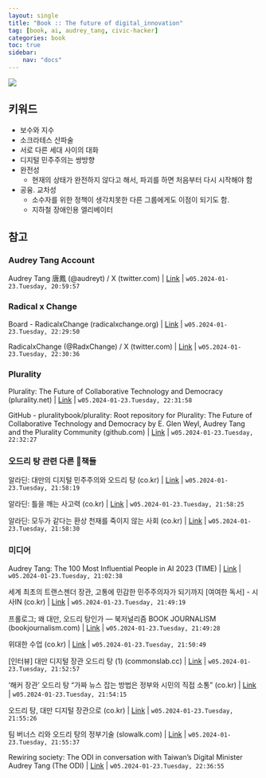 ```yaml
---
layout: single
title: "Book :: The future of digital_innovation"
tag: [book, ai, audrey_tang, civic-hacker]
categories: book
toc: true
sidebar:
    nav: "docs"
---
```


![](../../imgs/book__future_of_digital_innovation.jpg)

## 키워드

- 보수와 지수 
- 소크라테스 산파술 
- 서로 다른 세대 사이의 대화
- 디지털 민주주의는 쌍방향 
- 완전성 
  - 현재의 상태가 완전하지 않다고 해서, 파괴를 하면 처음부터 다시 시작해야 함 
- 공융. 교차성 
  - 소수자를 위한 정책이 생각치못한 다른 그룹에게도 이점이 되기도 함.
  - 지하철 장애인용 엘리베이터

## 참고

### Audrey Tang Account

Audrey Tang 唐鳳 (@audreyt) / X (twitter.com) | [Link](https://twitter.com/audreyt?lang=en) | `w05.2024-01-23.Tuesday, 20:59:57`

### Radical x Change

Board - RadicalxChange (radicalxchange.org) | [Link](https://www.radicalxchange.org/board/e.-glen-weyl/) | `w05.2024-01-23.Tuesday, 22:29:50`

RadicalxChange (@RadxChange) / X (twitter.com) | [Link](https://twitter.com/RadxChange) | `w05.2024-01-23.Tuesday, 22:30:36`

### Plurality

Plurality: The Future of Collaborative Technology and Democracy (plurality.net) | [Link](https://www.plurality.net/) | `w05.2024-01-23.Tuesday, 22:31:58`

GitHub - pluralitybook/plurality: Root repository for Plurality: The Future of Collaborative Technology and Democracy by E. Glen Weyl, Audrey Tang and the Plurality Community (github.com) | [Link](https://github.com/pluralitybook/plurality?tab=readme-ov-file) | `w05.2024-01-23.Tuesday, 22:32:27`


### 오드리 탕 관련 다른 책들

알라딘: 대만의 디지털 민주주의와 오드리 탕 (co.kr) | [Link](https://www.aladin.co.kr/shop/wproduct.aspx?ItemId=268985880) | `w05.2024-01-23.Tuesday, 21:58:19`

알라딘: 틀을 깨는 사고력 (co.kr) | [Link](https://www.aladin.co.kr/shop/wproduct.aspx?ItemId=324447843) | `w05.2024-01-23.Tuesday, 21:58:25`

알라딘: 모두가 같다는 환상 천재를 죽이지 않는 사회 (co.kr) | [Link](https://www.aladin.co.kr/shop/wproduct.aspx?ItemId=278008953) | `w05.2024-01-23.Tuesday, 21:58:30`

### 미디어 

Audrey Tang: The 100 Most Influential People in AI 2023 (TIME) | [Link](https://time.com/collection/time100-ai/6308288/audrey-tang/) | `w05.2024-01-23.Tuesday, 21:02:38`

세계 최초의 트랜스젠더 장관, 고통에 민감한 민주주의자가 되기까지 [여여한 독서] - 시사IN (co.kr) | [Link](https://www.sisain.co.kr/news/articleView.html?idxno=50424) | `w05.2024-01-23.Tuesday, 21:49:19`

프롤로그; 왜 대만, 오드리 탕인가 — 북저널리즘 BOOK JOURNALISM (bookjournalism.com) | [Link](https://www.bookjournalism.com/books/35047/chapters/35104) | `w05.2024-01-23.Tuesday, 21:49:28`

위대한 수업 (co.kr) | [Link](https://home.ebs.co.kr/greatminds/replay/6/list?vodSort=NEW&clsfnId=&catgryCd1=&catgryCd2=&catgryCd3=&courseId=40023168&stepId=60023845&searchCondition=shwLectNmSrch&searchKeyword=%EC%98%A4%EB%93%9C%EB%A6%AC%ED%83%95&searchStartDt=&searchEndDt=) | `w05.2024-01-23.Tuesday, 21:50:49`

[인터뷰] 대만 디지털 장관 오드리 탕 (1) (commonslab.cc) | [Link](http://commonslab.cc/83/) | `w05.2024-01-23.Tuesday, 21:52:57`

‘해커 장관’ 오드리 탕 “가짜 뉴스 잡는 방법은 정부와 시민의 직접 소통” (co.kr) | [Link](https://www.hani.co.kr/arti/science/science_general/790449.html) | `w05.2024-01-23.Tuesday, 21:54:15`

오드리 탕, 대만 디지털 장관으로 (co.kr) | [Link](https://brunch.co.kr/@waglog/70) | `w05.2024-01-23.Tuesday, 21:55:26`

팀 버너스 리와 오드리 탕의 정부기술 (slowalk.com) | [Link](https://slowalk.com/2571) | `w05.2024-01-23.Tuesday, 21:55:37`

Rewiring society: The ODI in conversation with Taiwan’s Digital Minister Audrey Tang (The ODI) | [Link](https://theodi.org/news-and-events/blog/a-conversation-with-audrey-tang-digital-minister-of-taiwan-odi-summit-2022/) | `w05.2024-01-23.Tuesday, 22:36:55`
